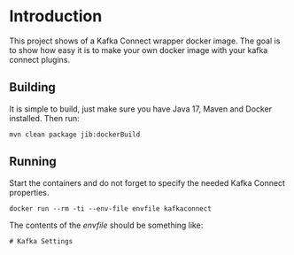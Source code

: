 # Introduction

This project shows of a Kafka Connect wrapper docker image. The goal is to
show how easy it is to make your own docker image with your kafka connect
plugins.

## Building

It is simple to build, just make sure you have Java 17, Maven and Docker
installed. Then run:

```shell
mvn clean package jib:dockerBuild
```

## Running

Start the containers and do not forget to specify the needed Kafka Connect
properties.

```
docker run --rm -ti --env-file envfile kafkaconnect
```

The contents of the *envfile* should be something like:

```shell
# Kafka Settings

```